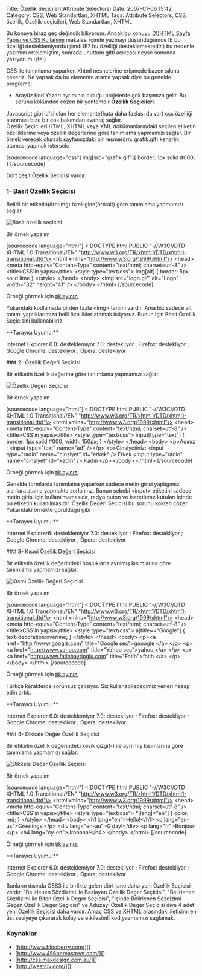 Title: Özellik Seçicileri(Attribute Selectors)
Date: 2007-01-06 15:42
Category: CSS, Web Standartları, XHTML
Tags: Attribute Selectors, CSS, özellik, Özellik-seçicileri, Web Standartları, XHTML

Bu konuya biraz geç değindik biliyorum. Ancak bu konuyu [(X)HTML Sayfa
Yapısı ve CSS Kullanımı][] makalesi içinde yazmayı düşündüğümde IE bu
özelliği desteklemiyordu(şimdi IE7 bu özelliği desteklemektedir.) bu
nedenle yazımını ertelemiştim, sonrada unuttum gitti açıkçası neyse
sonunda yazıyorum işte:) <!--more-->

CSS ile tanımlama yaparken Xhtml nesnelerine erişmede bazen sıkıntı
çekeriz. Ne yapsak da bu elemente atama yapsak diye bu genelde programcı
- Arayüz Kod Yazarı ayrımının olduğu projelerde çok başımıza gelir. Bu
sorunu kökünden çözen bir yöntemdir **Özellik Seçicileri**.

<div class="ekstrabilgi">
Javascript gibi id'si olan her elemente(hata daha fazlası da var) css
özelliği atanması bize bir çok bakımdan avantaj sağlar.

</div>
Özellik Seçicileri HTML, XHTML veya XML dokümanlarındaki seçilen
etiketin özelliklerine veya özellik değerlerine göre tanımlama yapmamızı
sağlar. Bir örnek verecek olursak sayfamızdaki bir resme(örn:
grafik.gif) kenarlık ataması yapmak istersek:

[sourcecode language="css"] img[src="grafik.gif"]{ border: 1px solid
\#000; } [/sourcecode]

Dört çeşit Özellik Seçicisi vardır.

### 1- Basit Özellik Seçicisi

Belirli bir etiketin(örn:img) özelligine(örn:alt) göre tanımlama
yapmamızı sağlar.

![Basit özellik seçicisi][]

Bir örnek yapalım

[sourcecode language="html"] \<!DOCTYPE html PUBLIC "-//W3C//DTD XHTML
1.0 Transitional//EN"
"http://www.w3.org/TR/xhtml1/DTD/xhtml1-transitional.dtd"\> \<html
xmlns="http://www.w3.org/1999/xhtml"\> \<head\> \<meta
http-equiv="Content-Type" content="text/html; charset=utf-8" /\>
\<title\>CSS'in yapısı\</title\> \<style type="text/css"\> img[alt] {
border: 5px solid lime } \</style\> \</head\> \<body\> \<img
src="logo.gif" alt="Logo" width="32" height="41" /\> \</body\> \</html\>
[/sourcecode]

Örneği görmek için [tıklayınız.][]

Yukarıdaki kodlamada birden fazla \<img\> tanımı vardır. Ama biz sadece
alt tanımı yaptıklarımıza belli özellikler atamak istiyoruz. Bunun için
Basit Özellik Seçicisini kullanabiliriz.

<div class="tarayiciuyum">
**Tarayıcı Uyumu:**

</p>
<p>
Internet Explorer 6.0: desteklemiyor 7.0: destekliyor ;  
Firefox: destekliyor ;  
Google Chrome: destekliyor ;  
Opera: destekliyor

</div>
### 2- Özellik Değeri Seçicisi

Bir etiketin özellik değerine göre tanımlama yapmamızı sağlar.

![Özellik Değeri Seçicisi][]

Bir örnek yapalım

[sourcecode language="html"] \<!DOCTYPE html PUBLIC "-//W3C//DTD XHTML
1.0 Transitional//EN"
"http://www.w3.org/TR/xhtml1/DTD/xhtml1-transitional.dtd"\> \<html
xmlns="http://www.w3.org/1999/xhtml"\> \<head\> \<meta
http-equiv="Content-Type" content="text/html; charset=utf-8" /\>
\<title\>CSS'in yapısı\</title\> \<style type="text/css"\>
input[type="text"] { border: 1px solid \#000; width: 150px; } \</style\>
\</head\> \<body\> \<p\>Adınız : \<input type="text" name="ad" /\>\</p\>
\<p\>Cinsiyetiniz: \<input type="radio" name="cinsiyet" id="erkek" /\>
Erkek \<input type="radio" name="cinsiyet" id="kadin" /\> Kadın \</p\>
\</body\> \</html\> [/sourcecode]

Örneği görmek için [tıklayınız.][1]

Genelde formlarda tanımlama yaparken sadece metin girisi yaptıgımız
alanlara atama yapmakta zorlanırız. Bunun sebebi \<input\> etiketini
sadece metin girisi için kullanılmamasıdır, radyo buton ve isaretleme
kutuları içinde bu etiketin kullanılmasıdır. Özellik Degeri Seçicisi bu
sorunu kökten çözer. Yukarıdaki örnekte görüldügü gibi

<div class="tarayiciuyum">
**Tarayıcı Uyumu:**

</p>
<p>
Internet Explorer6: desteklemiyor 7.0: destekliyor ;  
Firefox: destekliyor ;  
Google Chrome: destekliyor ;  
Opera: destekliyor

</div>
### 3- Kısmi Özellik Değeri Seçicisi

Bir etiketin özellik değerindeki boşluklarla ayrılmış kısımlarına göre
tanımlama yapmamızı sağlar.

![Kısmi Özellik Değeri Seçicisi][]

Bir örnek yapalım

[sourcecode language="html"] \<!DOCTYPE html PUBLIC "-//W3C//DTD XHTML
1.0 Transitional//EN"
"http://www.w3.org/TR/xhtml1/DTD/xhtml1-transitional.dtd"\> \<html
xmlns="http://www.w3.org/1999/xhtml"\> \<head\> \<meta
http-equiv="Content-Type" content="text/html; charset=utf-8" /\>
\<title\>CSS'in yapısı\</title\> \<style type="text/css"\>
a[title\~="Google"] { text-decoration:overline; } \</style\> \</head\>
\<body\> \<p\>\<a href="http://www.google.com" title="Google
seç"\>gooogle \</a\> \</p\> \<p\>\<a href="http://www.yahoo.com"
title="Yahoo seç"\>yahoo \</a\> \</p\> \<p\>\<a
href="http://www.fatihhayrioglu.com" title="Fatih"\>fatih \</a\> \</p\>
\</body\> \</html\> [/sourcecode]

Örneği görmek için [tıklayınız.][2]

Türkçe karakterde sorunsuz çalısıyor. Siz kullanabilecegimiz yerleri
hesap edin artık.

<div class="tarayiciuyum">
**Tarayıcı Uyumu:**

</p>
<p>
Internet Explorer 6.0: desteklemiyor 7.0: destekliyor ;  
Firefox: destekliyor ;  
Google Chrome: destekliyor ;  
Opera: destekliyor

</div>
### 4- Dikkate Değer Özellik Seçicisi

Bir etiketin özellik değerindeki kesik çizgi(-) ile ayrılmış kısımlarına
göre tanımlama yapmamızı sağlar.

![Dikkate Değer Özellik Seçicisi][]

Bir örnek yapalım

[sourcecode language="html"] \<!DOCTYPE html PUBLIC "-//W3C//DTD XHTML
1.0 Transitional//EN"
"http://www.w3.org/TR/xhtml1/DTD/xhtml1-transitional.dtd"\> \<html
xmlns="http://www.w3.org/1999/xhtml"\> \<head\> \<meta
http-equiv="Content-Type" content="text/html; charset=utf-8" /\>
\<title\>CSS'in yapısı\</title\> \<style type="text/css"\>
\*[lang|="en"] { color: red; } \</style\> \</head\> \<body\> \<h1
lang="en"\>Hello!\</h1\> \<p lang="en-us"\>Greetings!\</p\> \<div
lang="en-au"\>G’day!\</div\> \<p lang="fr"\>Bonjour!\</p\> \<h4
lang="cy-en"\>Jrooana!\</h4\> \</body\> \</html\> [/sourcecode]

Örneği görmek için [tıklayınız.][3]

<div class="tarayiciuyum">
**Tarayıcı Uyumu:**

</p>
<p>
Internet Explorer 6.0: desteklemiyor 7.0: destekliyor ;  
Firefox: destekliyor ;  
Google Chrome: destekliyor ;  
Opera: destekliyor

</div>
  

Bunların dısında CSS3 ile birlikte gelen dört tane daha yeni Özellik
Seçicisi vardır. "Belirlenen Sözdizimi ile Baslayan Özellik Deger
Seçicisi", "Belirlenen Sözdizimi ile Biten Özellik Deger Seçicisi",
"İçinde Belirlenen Sözdizimi Geçen Özellik Deger Seçicisi" ve Aduzayı
Özellik Deger Seçicisi diye 4 adet yeni Özellik Seçicisi daha vardır.
Amaç CSS ve XHTML arasındaki iletisimi en üst seviyeye çıkararak kolay
ve etkilesimli kod yazmamızı saglamak.

### Kaynaklar

-   [http://www.blooberry.com/][]
-   [http://www.456bereastreet.com/][]
-   [http://css.maxdesign.com.au/][]
-   [http://westciv.com/][]

</p>

  [(X)HTML Sayfa Yapısı ve CSS Kullanımı]: http://www.fatihhayrioglu.com/xhtml-sayfa-yapisi-ve-css-kullanimi/
  [Basit özellik seçicisi]: /images/basit_ozel_secici.gif
  [tıklayınız.]: /dokumanlar/basit_ozellik_secici.html
  [Özellik Değeri Seçicisi]: /images/ozellik_degeri_secicisi.gif
  [1]: /dokumanlar/ozellik_degeri_secicisi.html
  [Kısmi Özellik Değeri Seçicisi]: /images/kismi_secici.gif
  [2]: /dokumanlar/kismi_secici.html
  [Dikkate Değer Özellik Seçicisi]: /images/dikkate_deger_secici.gif
  [3]: /dokumanlar/dikkate_deger_secici.html
  [http://www.blooberry.com/]: http://www.blooberry.com/indexdot/css/syntax/selectors/attribute.htm
  [http://www.456bereastreet.com/]: http://www.456bereastreet.com/archive/200510/css_21_selectors_part_2/
  [http://css.maxdesign.com.au/]: http://css.maxdesign.com.au/selectutorial/selectors_attribute.htm
  [http://westciv.com/]: http://westciv.com/style_master/academy/browser_support/selectors.html
